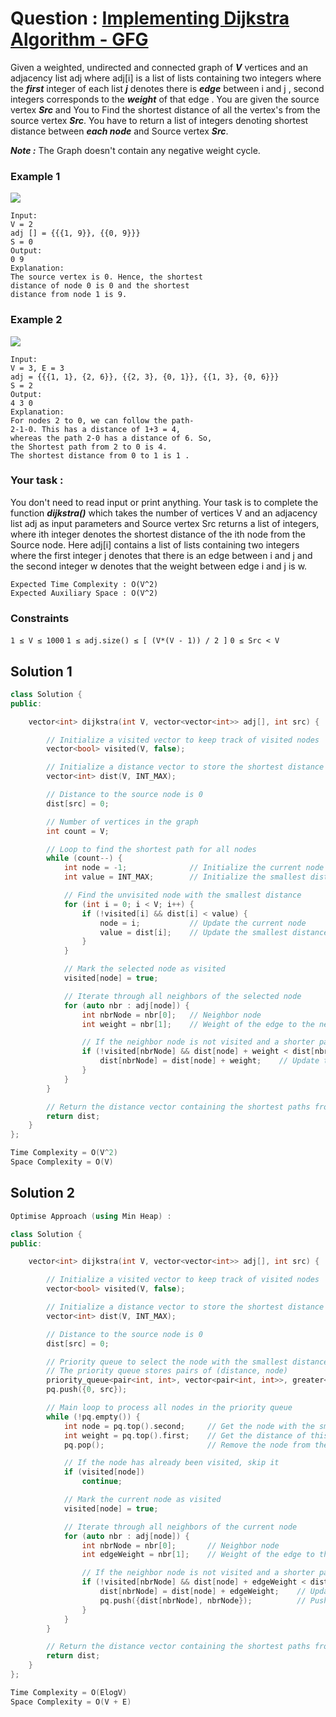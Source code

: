 # Question : [Implementing Dijkstra Algorithm - GFG](https://www.geeksforgeeks.org/problems/implementing-dijkstra-set-1-adjacency-matrix/1)

Given a weighted, undirected and connected graph of ***V*** vertices and an adjacency list adj where adj[i] is a list of lists containing two integers where the ***first*** integer of each list ***j*** denotes there is ***edge*** between i and j , second integers corresponds to the ***weight*** of that  edge . You are given the source vertex ***Src*** and You to Find the shortest distance of all the vertex's from the source vertex ***Src***. You have to return a list of integers denoting shortest distance between ***each node*** and Source vertex ***Src***.

***Note :*** The Graph doesn't contain any negative weight cycle.

### Example 1

![](https://media.geeksforgeeks.org/img-practice/PROD/addEditProblem/700334/Web/Other/6a77963c-f9a6-4cf4-953c-19a2759a52a3_1685086564.png)

```plaintext
Input:
V = 2
adj [] = {{{1, 9}}, {{0, 9}}}
S = 0
Output:
0 9
Explanation:
The source vertex is 0. Hence, the shortest 
distance of node 0 is 0 and the shortest 
distance from node 1 is 9.
```

### Example 2

![](https://media.geeksforgeeks.org/img-practice/PROD/addEditProblem/700334/Web/Other/8c9ee3a2-a7d3-4028-ae22-a22ddb6ab7a3_1685086565.png)

```plaintext
Input:
V = 3, E = 3
adj = {{{1, 1}, {2, 6}}, {{2, 3}, {0, 1}}, {{1, 3}, {0, 6}}}
S = 2
Output:
4 3 0
Explanation:
For nodes 2 to 0, we can follow the path-
2-1-0. This has a distance of 1+3 = 4,
whereas the path 2-0 has a distance of 6. So,
the Shortest path from 2 to 0 is 4.
The shortest distance from 0 to 1 is 1 .
```

### Your task :
You don't need to read input or print anything. Your task is to complete the function ***dijkstra()***  which takes the number of vertices V and an adjacency list adj as input parameters and Source vertex Src returns a list of integers, where ith integer denotes the shortest distance of the ith node from the Source node. Here adj[i] contains a list of lists containing two integers where the first integer j denotes that there is an edge between i and j and the second integer w denotes that the weight between edge i and j is w.

```plaintext
Expected Time Complexity : O(V^2)
Expected Auxiliary Space : O(V^2)
```

### Constraints
`1 ≤ V ≤ 1000`
`1 ≤ adj.size() ≤ [ (V*(V - 1)) / 2 ]`
`0 ≤ Src < V`

## Solution 1

```Cpp
class Solution {
public:

    vector<int> dijkstra(int V, vector<vector<int>> adj[], int src) {

        // Initialize a visited vector to keep track of visited nodes
        vector<bool> visited(V, false);

        // Initialize a distance vector to store the shortest distance from the source to each node
        vector<int> dist(V, INT_MAX);

        // Distance to the source node is 0
        dist[src] = 0;

        // Number of vertices in the graph
        int count = V;

        // Loop to find the shortest path for all nodes
        while (count--) {
            int node = -1;              // Initialize the current node to an invalid value
            int value = INT_MAX;        // Initialize the smallest distance to infinity

            // Find the unvisited node with the smallest distance
            for (int i = 0; i < V; i++) {
                if (!visited[i] && dist[i] < value) {
                    node = i;           // Update the current node
                    value = dist[i];    // Update the smallest distance
                }
            }

            // Mark the selected node as visited
            visited[node] = true;

            // Iterate through all neighbors of the selected node
            for (auto nbr : adj[node]) {
                int nbrNode = nbr[0];   // Neighbor node
                int weight = nbr[1];    // Weight of the edge to the neighbor node

                // If the neighbor node is not visited and a shorter path is found
                if (!visited[nbrNode] && dist[node] + weight < dist[nbrNode]) {
                    dist[nbrNode] = dist[node] + weight;    // Update the distance to the neighbor node
                }
            }
        }

        // Return the distance vector containing the shortest paths from the source to all nodes
        return dist;
    }
};

Time Complexity = O(V^2)
Space Complexity = O(V)
```

## Solution 2

```Cpp
Optimise Approach (using Min Heap) :

class Solution {
public:

    vector<int> dijkstra(int V, vector<vector<int>> adj[], int src) {

        // Initialize a visited vector to keep track of visited nodes
        vector<bool> visited(V, false);

        // Initialize a distance vector to store the shortest distance from the source to each node
        vector<int> dist(V, INT_MAX);

        // Distance to the source node is 0
        dist[src] = 0;

        // Priority queue to select the node with the smallest distance
        // The priority queue stores pairs of (distance, node)
        priority_queue<pair<int, int>, vector<pair<int, int>>, greater<pair<int, int>>> pq;
        pq.push({0, src});

        // Main loop to process all nodes in the priority queue
        while (!pq.empty()) {
            int node = pq.top().second;     // Get the node with the smallest distance
            int weight = pq.top().first;    // Get the distance of this node from the source
            pq.pop();                       // Remove the node from the queue

            // If the node has already been visited, skip it
            if (visited[node])
                continue;

            // Mark the current node as visited
            visited[node] = true;

            // Iterate through all neighbors of the current node
            for (auto nbr : adj[node]) {
                int nbrNode = nbr[0];       // Neighbor node
                int edgeWeight = nbr[1];    // Weight of the edge to the neighbor node

                // If the neighbor node is not visited and a shorter path is found
                if (!visited[nbrNode] && dist[node] + edgeWeight < dist[nbrNode]) {
                    dist[nbrNode] = dist[node] + edgeWeight;    // Update the distance to the neighbor node
                    pq.push({dist[nbrNode], nbrNode});          // Push the updated distance and node to the priority queue
                }
            }
        }

        // Return the distance vector containing the shortest paths from the source to all nodes
        return dist;
    }
};

Time Complexity = O(ElogV)
Space Complexity = O(V + E)
```
